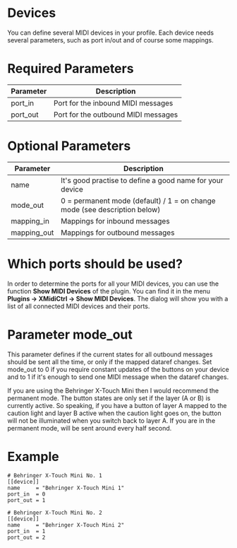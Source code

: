 # Devices

You can define several MIDI devices in your profile. Each device needs several parameters, such as port in/out and
of course some mappings.

# Required Parameters

| Parameter | Description                         |
|-----------|-------------------------------------|
| port_in   | Port for the inbound MIDI messages  |
| port_out  | Port for the outbound MIDI messages |

# Optional Parameters

| Parameter   | Description                                                               |
|-------------|---------------------------------------------------------------------------|
| name        | It's good practise to define a good name for your device                  |
| mode_out    | 0 = permanent mode (default) / 1 = on change mode (see description below) |
| mapping_in  | Mappings for inbound messages                                             |
| mapping_out | Mappings for outbound messages                                            |

# Which ports should be used?

In order to determine the ports for all your MIDI devices, you can use the function **Show MIDI Devices** of the plugin. 
You can find it in the menu **Plugins -> XMidiCtrl -> Show MIDI Devices**. The dialog will show you with a list of all 
connected MIDI devices and their ports.

# Parameter mode_out

This parameter defines if the current states for all outbound messages should be sent all the time, or only if the
mapped dataref changes. Set mode_out to 0 if you require constant updates of the buttons on your device and to 1 if
it's enough to send one MIDI message when the dataref changes.

If you are using the Behringer X-Touch Mini then I would recommend the permanent mode. The button states are only set
if the layer (A or B) is currently active. So speaking, if you have a button of layer A mapped to the caution light and
 layer B active when the caution light goes on, the button will not be illuminated when you switch back to layer A. If 
you are in the permanent mode, will be sent around every half second. 

# Example
```
# Behringer X-Touch Mini No. 1
[[device]]
name     = "Behringer X-Touch Mini 1"
port_in  = 0
port_out = 1

# Behringer X-Touch Mini No. 2
[[device]]
name     = "Behringer X-Touch Mini 2"
port_in  = 1
port_out = 2
```


